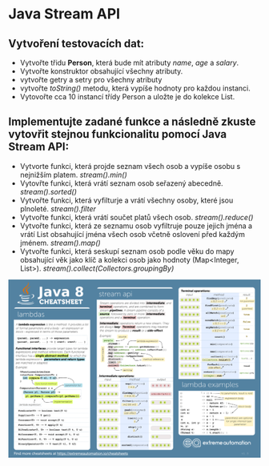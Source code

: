 # Java Stream API

## Vytvoření testovacích dat:
- Vytvořte třidu **Person**, která bude mít atributy *name*, *age* a *salary*.
- Vytvořte konstruktor obsahující všechny atributy.
- vytvořte getry a setry pro všechny atributy
- vytvořte *toString()* metodu, která vypíše hodnoty pro každou instanci.
- Vytovořte cca 10 instancí třídy Person a uložte je do kolekce List<Person>.

## Implementujte zadané funkce a následně zkuste vytovřit stejnou funkcionalitu pomocí Java Stream API:
- Vytvorte funkci, která projde seznam všech osob a vypíše osobu s nejnižším platem. *stream().min()*
- Vytovřte funkci, která vrátí seznam osob seřazený abecedně. *stream().sorted()*
- Vytvořte funkci, která vyfilturje a vrátí všechny osoby, které jsou plnoleté. *stream().filter*
- Vytvořte funkci, která vrátí součet platů všech osob. *stream().reduce()*
- Vytvořte funkci, která ze seznamu osob vyfiltruje pouze jejich jména a vrátí List<String> obsahující jména všech osob včetně oslovení před každým jménem. *stream().map()*
- Vytvořte funkci, která seskupí seznam osob podle věku do mapy obsahující věk jako klíč a kolekci osob jako hodnoty (Map<Integer, List<Person>>).  *stream().collect(Collectors.groupingBy)*



![Java stream cheatsheet](cheatsheet.png)

